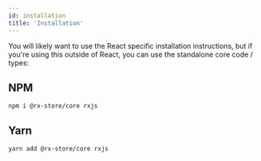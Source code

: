 ```yaml
---
id: installation
title: 'Installation'
---
```


You will likely want to use the React specific installation instructions, but if you're
using this outside of React, you can use the standalone core code / types:

## NPM

```
npm i @rx-store/core rxjs
```

## Yarn

```
yarn add @rx-store/core rxjs
```
